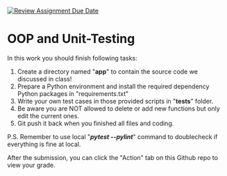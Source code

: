 [![Review Assignment Due Date](https://classroom.github.com/assets/deadline-readme-button-22041afd0340ce965d47ae6ef1cefeee28c7c493a6346c4f15d667ab976d596c.svg)](https://classroom.github.com/a/X2Dmp2Ix)
# OOP and Unit-Testing
In this work you should finish following tasks:

1. Create a directory named "**app**" to contain the source code we discussed in class!
2. Prepare a Python environment and install the required dependency Python packages in "requirements.txt"
3. Write your own test cases in those provided scripts in "**tests**" folder.
4. Be aware you are NOT allowed to delete or add new functions but only edit the current ones.
5. Git push it back when you finished all files and coding.

P.S. Remember to use local "**_pytest --pylint_**" command to doublecheck if everything is fine at local.

After the submission, you can click the "Action" tab on this Github repo to view your grade.
